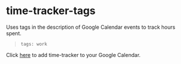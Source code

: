 # time-tracker-tags

Uses tags in the description of Google Calendar events to track hours spent.

>``` tags: work ```

Click [here](http://www.google.com/calendar/render?gadgeturl=https://time-tracker-tags.googlecode.com/git/time-tracker-tags.xml) to add time-tracker to your Google Calendar.
